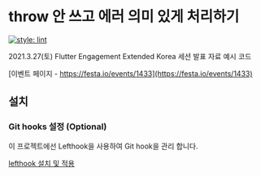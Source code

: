 # throw 안 쓰고 에러 의미 있게 처리하기

[![style: lint](https://img.shields.io/badge/style-lint-4BC0F5.svg)](https://pub.dev/packages/lint)

2021.3.27(토) Flutter Engagement Extended Korea 세션 발표 자료 예시 코드

[이벤트 페이지 - https://festa.io/events/1433](https://festa.io/events/1433) 

## 설치

### Git hooks 설정 (Optional)
이 프로젝트에선 Lefthook을 사용하여 Git hook을 관리 합니다.

[lefthook 설치 및 적용](https://github.com/Arkweid/lefthook/blob/master/docs/full_guide.md)